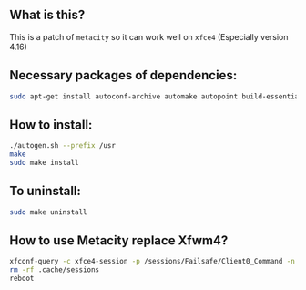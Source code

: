 ## What is this?
This is a patch of `metacity` so it can work well on `xfce4` (Especially version 4.16)

## Necessary packages of dependencies:

```bash
sudo apt-get install autoconf-archive automake autopoint build-essential gettext gsettings-desktop-schemas-dev libcanberra-gtk3-dev libglib2.0-dev libgtk-3-dev libgtop2-dev libice-dev libpango1.0-dev libsm-dev libstartup-notification0-dev libtool libvulkan-dev libx11-dev libxcomposite-dev libxcursor-dev libxdamage-dev libxext-dev libxfixes-dev libxinerama-dev libxpresent-dev libxrandr-dev libxrender-dev libxres-dev libxt-dev yelp-tools zenity
```

## How to install:

```bash
./autogen.sh --prefix /usr
make
sudo make install
```
## To uninstall:

```bash
sudo make uninstall
```

## How to use Metacity replace Xfwm4?

```bash
xfconf-query -c xfce4-session -p /sessions/Failsafe/Client0_Command -n -a -t string -s "metacity"
rm -rf .cache/sessions
reboot
```
